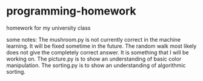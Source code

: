# programming-homework
 homework for my university class


some notes:
 The mushroom.py is not currently correct in the machine learning. It will be fixed sometime in the future.
 The random walk most likely does not give the completely correct answer. It is something that I will be working on. 
 The picture.py is to show an understanding of basic color manipulation.
 The sorting.py is to show an understanding of algorithmic sorting.
